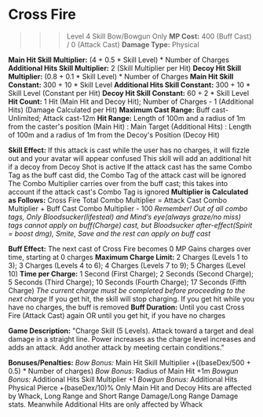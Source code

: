 # __Cross Fire__ #
>>> Level 4 Skill
Bow/Bowgun Only
**MP Cost:** 400 (Buff Cast) / 0 (Attack Cast)
**Damage Type:** Physical

**Main Hit Skill Multiplier:** (4 + 0.5 * Skill Level) * Number of Charges
**Additional Hits Skill Multiplier:** 2 (Skill Multiplier per Hit)
**Decoy Hit Skill Multiplier:** (0.8 + 0.1 * Skill Level) * Number of Charges
**Main Hit Skill Constant:** 300 + 10 * Skill Level
**Additional Hits Skill Constant:** 300 + 10 * Skill Level (Constant per Hit)
**Decoy Hit Skill Constant:** 60 + 2 * Skill Level
**Hit Count:** 1 Hit (Main Hit and Decoy Hit); Number of Charges - 1 (Additional Hits) (Damage Calculated per Hit)
**Maximum Cast Range:** Buff cast-Unlimited; Attack cast-12m
**Hit Range:** Length of 100m and a radius of 1m from the caster's position (Main Hit) : Main Target (Additional Hits) : Length of 100m and a radius of 1m from the Decoy's Position (Decoy Hit)

**Skill Effect:**
If this attack is cast while the user has no charges, it will fizzle out and your avatar will appear confused
This skill will add an additional hit if a decoy from Decoy Shot is active
If the attack cast has the same Combo Tag as the buff cast did, the Combo Tag of the attack cast will be ignored
The Combo Multiplier carries over from the buff cast; this takes into account if the attack cast's Combo Tag is ignored
**Multiplier is Calculated as Follows:**
Cross Fire Total Combo Multiplier = Attack Cast Combo Multiplier + Buff Cast Combo Multiplier - 100
*Remember! Out of all combo tags, Only Bloodsucker(lifesteal) and Mind’s eye(always graze/no miss) tags cannot apply on buff(Charge) cast, but Bloodsucker after-effect(Spirit = boost dmg), Smite, Save and the rest can apply on buff cast*

**Buff Effect:**
The next cast of Cross Fire becomes 0 MP
Gains charges over time, starting at 0 charges
**Maximum Charge Limit:** 2 Charges (Levels 1 to 3); 3 Charges (Levels 4 to 6); 4 Charges (Levels 7 to 9); 5 Charges (Level 10)
**Time per Charge:** 1 Second (First Charge); 2 Seconds (Second Charge); 5 Seconds (Third Charge); 10 Seconds (Fourth Charge); 17 Seconds (Fifth Charge) 
*The current charge must be completed before proceeding to the next charge*
If you get hit, the skill will stop charging. If you get hit while you have no charges, the buff is removed
**Buff Duration:** Until you cast Cross Fire (Attack Cast) again OR until you get hit, if you have no charges

**Game Description:** "Charge Skill (5 Levels). Attack toward a target and deal damage in a straight line. Power increases as the charge level increases and adds an attack. Add another attack by meeting certain conditions."

**Bonuses/Penalties:**
*Bow Bonus:* Main Hit Skill Multiplier +((baseDex/500 + 0.5) * Number of charges)
*Bow Bonus:* Radius of Main Hit +1m
*Bowgun Bonus:* Additional Hits Skill Multiplier +1
*Bowgun Bonus:* Additional Hits Physical Pierce +(baseDex/10)%
Only Main Hit and Decoy Hits are affected by Whack, Long Range and Short Range Damage/Long Range Damage stats. Meanwhile Additional Hits are only affected by Whack
